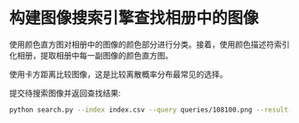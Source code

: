 # 构建图像搜索引擎查找相册中的图像

使用颜色直方图对相册中的图像的颜色部分进行分类。接着，使用颜色描述符索引化相册，提取相册中每一副图像的颜色直方图。

使用卡方距离比较图像，这是比较离散概率分布最常见的选择。

提交待搜索图像并返回查找结果:

```bash
python search.py --index index.csv --query queries/108100.png --result-path dataset
```
